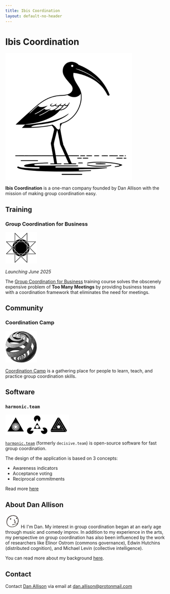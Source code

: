 ```yaml
---
title: Ibis Coordination
layout: default-no-header
---
```


# Ibis Coordination

<img src="ibis.png" width="400px">

__Ibis Coordination__ is a one-man company founded by Dan Allison with the mission of making group coordination easy.

## Training

### Group Coordination for Business

<img style="width:100px" src="/images/octagram.png">

_Launching June 2025_

The [Group Coordination for Business](/group-coordination-for-business) training course solves the obscenely expensive problem of __Too Many Meetings__ by providing business teams with a coordination framework that eliminates the need for meetings.

## Community

### Coordination Camp

<img style="width:100px" src="/spiral-globe.jpg">

[Coordination Camp](https://coordination.camp) is a gathering place for people to learn, teach, and practice group coordination skills.

## Software

### `harmonic.team`

<img src="tri-logos_line.png" height="64px">

[`harmonic.team`](https://harmonic.team) (formerly `decisive.team`) is open-source software for fast group coordination.

The design of the application is based on 3 concepts:

* Awareness indicators
* Acceptance voting
* Reciprocal commitments

Read more [here](https://harmonic.team)

## About Dan Allison

<img src="danallison-profile-pic-face-icon-logo.png" height="45px">
Hi I'm Dan. My interest in group coordination began at an early age through music and comedy improv. In addition to my experience in the arts, my perspective on group coordination has also been influenced by the work of researchers like Elinor Ostrom (commons governance), Edwin Hutchins (distributed cognition), and Michael Levin (collective intelligence).

You can read more about my background [here](/about-dan).

## Contact

Contact [Dan Allison](https://danallison.info) via email at [dan.allison@protonmail.com](mailto:dan.allison@protonmail.com)
